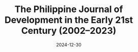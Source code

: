 ---
title: "The Philippine Journal of Development in the Early 21st Century (2002–2023)"
collection: publications
category: journals
permalink: /publications/2024_pjd
date: 2024-12-30
venue: 'Philippine Journal of Development'
paperurl: 'https://doi.org/10.62986/pjd2024.48.2a'
citation: 'Punongbayan, J.C.B. (2024). &quot;The Philippine Journal of Development in the Early 21st Century (2002–2023).&quot; <i>Philippine Journal of Development </i> 48(2).'
---